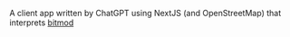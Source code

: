 A client app written by ChatGPT using NextJS (and OpenStreetMap) that interprets [bitmod](https://github.com/caamillo/bitmod)
